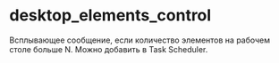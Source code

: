 # desktop_elements_control
Всплывающее сообщение, если количество элементов на рабочем столе больше N. 
Можно добавить в Task Scheduler.
